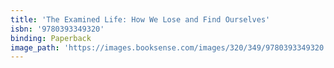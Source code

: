 ```yaml
---
title: 'The Examined Life: How We Lose and Find Ourselves'
isbn: '9780393349320'
binding: Paperback
image_path: 'https://images.booksense.com/images/320/349/9780393349320.jpg'
---
```


